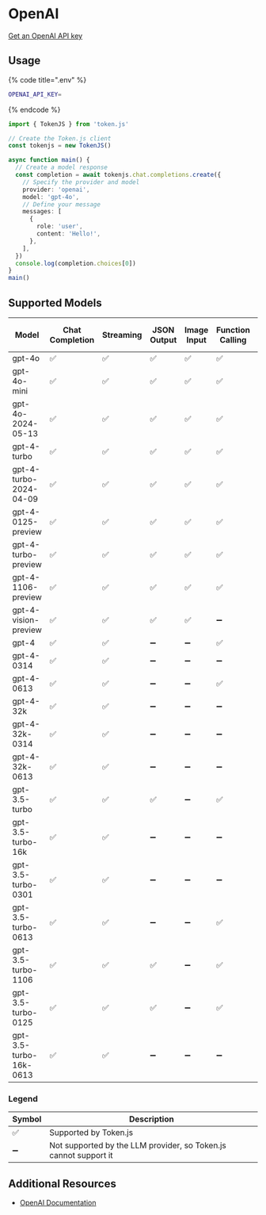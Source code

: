 # OpenAI

[Get an OpenAI API key](https://platform.openai.com/account/api-keys)

## Usage

{% code title=".env" %}
```bash
OPENAI_API_KEY=
```
{% endcode %}

```typescript
import { TokenJS } from 'token.js'

// Create the Token.js client
const tokenjs = new TokenJS()

async function main() {
  // Create a model response
  const completion = await tokenjs.chat.completions.create({
    // Specify the provider and model
    provider: 'openai',
    model: 'gpt-4o',
    // Define your message
    messages: [
      {
        role: 'user',
        content: 'Hello!',
      },
    ],
  })
  console.log(completion.choices[0])
}
main()
```

<!-- compatibility -->
## Supported Models

| Model                  | Chat Completion | Streaming | JSON Output | Image Input | Function Calling | N > 1 |
| ---------------------- | --------------- | --------- | ----------- | ----------- | ---------------- | ----- |
| gpt-4o                 | ✅               | ✅         | ✅           | ✅           | ✅                | ✅     |
| gpt-4o-mini            | ✅               | ✅         | ✅           | ✅           | ✅                | ✅     |
| gpt-4o-2024-05-13      | ✅               | ✅         | ✅           | ✅           | ✅                | ✅     |
| gpt-4-turbo            | ✅               | ✅         | ✅           | ✅           | ✅                | ✅     |
| gpt-4-turbo-2024-04-09 | ✅               | ✅         | ✅           | ✅           | ✅                | ✅     |
| gpt-4-0125-preview     | ✅               | ✅         | ✅           | ✅           | ✅                | ✅     |
| gpt-4-turbo-preview    | ✅               | ✅         | ✅           | ✅           | ✅                | ✅     |
| gpt-4-1106-preview     | ✅               | ✅         | ✅           | ✅           | ✅                | ✅     |
| gpt-4-vision-preview   | ✅               | ✅         | ✅           | ✅           | ➖                | ✅     |
| gpt-4                  | ✅               | ✅         | ➖           | ➖           | ✅                | ✅     |
| gpt-4-0314             | ✅               | ✅         | ➖           | ➖           | ➖                | ✅     |
| gpt-4-0613             | ✅               | ✅         | ➖           | ➖           | ✅                | ✅     |
| gpt-4-32k              | ✅               | ✅         | ➖           | ➖           | ➖                | ✅     |
| gpt-4-32k-0314         | ✅               | ✅         | ➖           | ➖           | ➖                | ✅     |
| gpt-4-32k-0613         | ✅               | ✅         | ➖           | ➖           | ➖                | ✅     |
| gpt-3.5-turbo          | ✅               | ✅         | ✅           | ➖           | ✅                | ✅     |
| gpt-3.5-turbo-16k      | ✅               | ✅         | ➖           | ➖           | ➖                | ✅     |
| gpt-3.5-turbo-0301     | ✅               | ✅         | ➖           | ➖           | ➖                | ✅     |
| gpt-3.5-turbo-0613     | ✅               | ✅         | ➖           | ➖           | ✅                | ✅     |
| gpt-3.5-turbo-1106     | ✅               | ✅         | ✅           | ➖           | ✅                | ✅     |
| gpt-3.5-turbo-0125     | ✅               | ✅         | ✅           | ➖           | ✅                | ✅     |
| gpt-3.5-turbo-16k-0613 | ✅               | ✅         | ➖           | ➖           | ➖                | ✅     |

### Legend
| Symbol             | Description                           |
|--------------------|---------------------------------------|
| :white_check_mark: | Supported by Token.js                 |
| :heavy_minus_sign: | Not supported by the LLM provider, so Token.js cannot support it     |
<!-- end compatibility -->

## Additional Resources

* [OpenAI Documentation](https://platform.openai.com/docs/overview)
